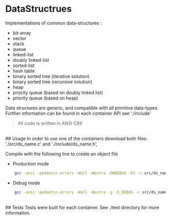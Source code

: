 # DataStructrues
Implementations of common data-structures :
- bit-array
- vector
- stack
- queue
- linked-list
- doubly linked-list
- sorted-list
- hash table
- binary sorted tree (iterative solution)
- binary sorted tree (recursive solution)
- heap
- priority queue (based on doubly linked list)
- priority queue (based on heap)


Data structures are generic, and compatible with all primitive data-types.<br />
Further information can be found in each container API see './include'<br />

> All code is written in ANSI C89 

<br />
## Usage
In order to use one of the containers download both files:
'./src/ds_name.c' and './include/ds_name.h', 

Compile with the following line to create an object file

* Production mode
```bash
    gcc -ansi -pedantic-errors -Wall -Wextra -DNDEBUG -O3 -c src/ds_name.c
```

* Debug mode
```bash
    gcc -ansi -pedantic-errors -Wall -Wextra -g -D_DEBUG -c src/ds_name.c
```

<br />
## Tests
Tests were built for each container. See ./test directory for more information.
